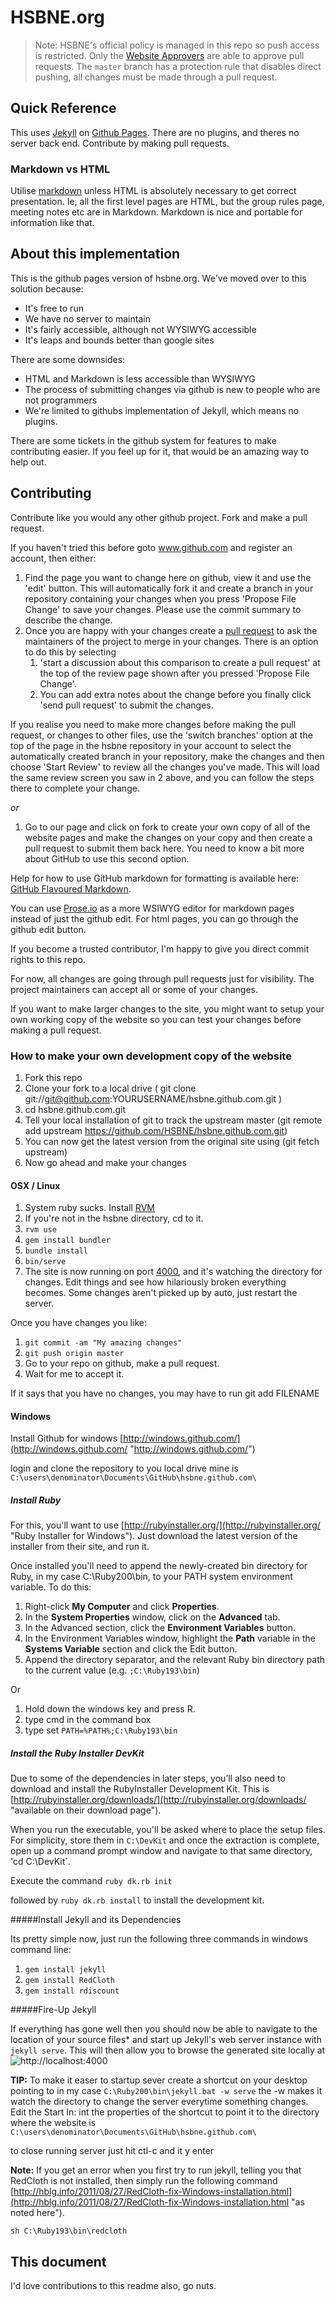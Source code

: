 # HSBNE.org

> Note: HSBNE's official policy is managed in this repo so push access is restricted. Only the [Website Approvers](https://github.com/orgs/HSBNE/teams/website-approvers/members) are able to approve pull requests. The `master` branch has a protection rule that disables direct pushing, all changes must be made through a pull request.

## Quick Reference

This uses [Jekyll](http://jekyllrb.com) on [Github Pages](http://pages.github.com). 
There are no plugins, and theres no server back end. Contribute by making pull
requests.

### Markdown vs HTML

Utilise [markdown](https://help.github.com/articles/github-flavored-markdown)
unless HTML is absolutely necessary to get correct
presentation. Ie, all the first level pages are HTML, but the group rules page,
meeting notes etc are in Markdown. Markdown is nice and portable for information
like that.

## About this implementation

This is the github pages version of hsbne.org. We've moved over to this solution
because:

 * It's free to run
 * We have no server to maintain
 * It's fairly accessible, although not WYSIWYG accessible
 * It's leaps and bounds better than google sites

There are some downsides:

 * HTML and Markdown is less accessible than WYSIWYG
 * The process of submitting changes via github is new to people who are not programmers
 * We're limited to githubs implementation of Jekyll, which means no plugins.

There are some tickets in the github system for features to make contributing
easier. If you feel up for it, that would be an amazing way to help out.

## Contributing

Contribute like you would any other github project. Fork and make a pull
request.

If you haven't tried this before goto www.github.com and register an account, then either:

1.  Find the page you want to change here on github, view it and use the 'edit' button. This will 
automatically fork it and create a branch in your repository containing your changes when you press 'Propose File Change' to save your changes. 
Please use the commit summary to describe the change. 
1.  Once you are happy with your changes create a [pull request](https://help.github.com/articles/using-pull-requests#initiating-the-pull-request) to ask the maintainers of the project to merge 
in your changes. There is an option to do this by selecting
    1.  'start a discussion about this comparison to create a pull request' at the top of the review page shown after you pressed 'Propose File Change'. 
    1.  You can add extra notes about the change before you finally click 'send pull request' to submit the changes.

If you realise you need to make more changes before making the pull request, or changes to other files, 
use the 'switch branches' option at the top of the page in the hsbne repository in your account to select 
the automatically created branch in your repository, make the changes and then choose 'Start Review' to review all the changes you've made.
This will load the same review screen you saw in 2 above, and you can follow the steps there to complete your change.

*or*

1. Go to our page and click on fork to create your own copy of all of the website pages and make the 
changes on your copy and then create a pull request to submit them back here. You need to know a bit more about
GitHub to use this second option.

Help for how to use GitHub markdown for formatting is available here: [GitHub Flavoured Markdown](https://help.github.com/articles/github-flavored-markdown).

You can use [Prose.io](http://prose.io/) as a more WSIWYG editor for markdown pages instead of just the github edit. 
For html pages, you can go through the github edit button.

If you become a trusted contributor, I'm happy to give you direct commit rights
to this repo.

For now, all changes are going through pull requests just for visibility. The project maintainers can accept all or some of your changes.

If you want to make larger changes to the site, you might want to setup your own working copy of the 
website so you can test your changes before making a pull request.

### How to make your own development copy of the website

1. Fork this repo
2. Clone your fork to a local drive ( git clone git://git@github.com:YOURUSERNAME/hsbne.github.com.git )
3. cd hsbne.github.com.git
4. Tell your local installation of git to track the upstream master (git remote add upstream https://github.com/HSBNE/hsbne.github.com.git)  
5. You can now get the latest version from the original site using (git fetch upstream)
6. Now go ahead and make your changes

#### OSX / Linux

1. System ruby sucks. Install [RVM](http://rvm.io)
2. If you're not in the hsbne directory, cd to it.
3. `rvm use`
4. `gem install bundler`
5. `bundle install`
6. `bin/serve`
7. The site is now running on port [4000](http://localhost:4000/), and it's
   watching the directory for changes. Edit things and see how hilariously
   broken everything becomes. Some changes aren't picked up by auto, just
   restart the server.

Once you have changes you like:

1. `git commit -am "My amazing changes"`
2. `git push origin master`
3. Go to your repo on github, make a pull request.
4. Wait for me to accept it.

If it says that you have no changes, you may have to run git add FILENAME

#### Windows

Install Github for windows [http://windows.github.com/](http://windows.github.com/ "http://windows.github.com/")

login and clone the repository to you local drive mine is `C:\users\denominator\Documents\GitHub\hsbne.github.com\`

##### Install Ruby

For this, you'll want to use [http://rubyinstaller.org/](http://rubyinstaller.org/ "Ruby Installer for Windows"). Just download the latest version of the installer from their site, and run it.

Once installed you'll need to append the newly-created bin directory for Ruby, in my case C:\Ruby200\bin, to your PATH system environment variable. To do this:


1. Right-click **My Computer** and click **Properties**.
2. In the **System Properties** window, click on the **Advanced** tab.
3. In the Advanced section, click the **Environment Variables** button.
4. In the Environment Variables window, highlight the **Path** variable in the **Systems Variable** section and click the Edit button.
5. Append the directory separator, and the relevant Ruby bin directory path to the current value (e.g. `;C:\Ruby193\bin`)

Or

1. Hold down the windows key and press R.
2. type cmd in the command box
3. type set `PATH=%PATH%;C:\Ruby193\bin`


##### Install the Ruby Installer DevKit

Due to some of the dependencies in later steps, you&#8217;ll also need to download and install the RubyInstaller Development Kit. This is [http://rubyinstaller.org/downloads/](http://rubyinstaller.org/downloads/ "available on their download page").

When you run the executable, you'll be asked where to place the setup files. For simplicity, store them in `C:\DevKit` and once the extraction is complete, open up a command prompt window and navigate to that same directory, 
'cd C:\DevKit`.</p>

Execute the command `ruby dk.rb init`

followed by `ruby dk.rb install` to install the development kit.

#####Install Jekyll and its Dependencies

Its pretty simple now, just run the following three commands in windows command line:

1. `gem install jekyll`
2. `gem install RedCloth`
3. `gem install rdiscount`

#####Fire-Up Jekyll

If everything has gone well then you should now be able to navigate to the location of your source files* and start up Jekyll's web server instance with `jekyll serve`. This will then allow you to browse the generated site locally at ![http://localhost:4000](localhost:4000)

**TIP:** To make it easer to startup sever create a shortcut on your desktop pointing to in my case `C:\Ruby200\bin\jekyll.bat -w serve` the -w makes it watch the directory to change the server everytime something changes. Edit the Start In: int the properties of the shortcut to point it to the directory where the website is 
`C:\users\denominator\Documents\GitHub\hsbne.github.com\`

to close running server just hit ctl-c and it y enter



**Note:** If you get an error when you first try to run jekyll, telling you that RedCloth is not installed, then simply run the following command [http://hblg.info/2011/08/27/RedCloth-fix-Windows-installation.html](http://hblg.info/2011/08/27/RedCloth-fix-Windows-installation.html "as noted here").

    sh C:\Ruby193\bin\redcloth


## This document

I'd love contributions to this readme also, go nuts.
